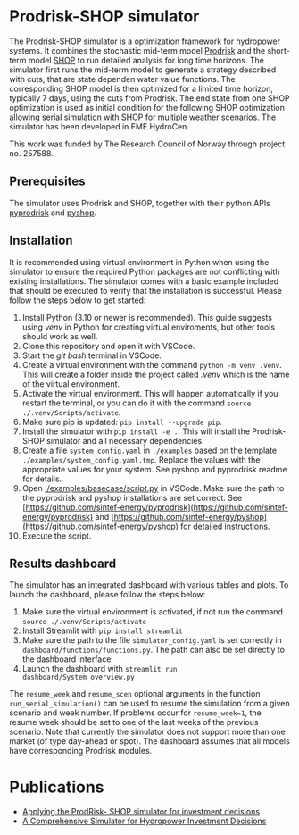 # Prodrisk-SHOP simulator
The Prodrisk-SHOP simulator is a optimization framework for hydropower systems. It combines the stochastic mid-term model [Prodrisk](https://www.sintef.no/programvare/prodrisk/) and the short-term model [SHOP](https://www.sintef.no/programvare/shop/) to run detailed analysis for long time horizons. The simulator first runs the mid-term model to generate a strategy described with cuts, that are state dependen water value functions. The corresponding SHOP model is then optimized for a limited time horizon, typically 7 days, using the cuts from Prodrisk. The end state from one SHOP optimization is used as initial condition for the following SHOP optimization allowing serial simulation with SHOP for multiple weather scenarios. The simulator has been developed in FME HydroCen.

This work was funded by The Research Council of Norway through project no. 257588.

## Prerequisites
The simulator uses Prodrisk and SHOP, together with their python APIs [pyprodrisk](https://github.com/sintef-energy/pyprodrisk) and [pyshop](https://github.com/sintef-energy/pyshop).

## Installation
It is recommended using virtual environment in Python when using the simulator to ensure the required Python packages are not conflicting with existing installations. The simulator comes with a basic example included that should be executed to verify that the installation is successful. Please follow the steps below to get started:
1. Install Python (3.10 or newer is recommended). This guide suggests using *venv* in Python for creating virtual enviroments, but other tools should work as well.
2. Clone this repository and open it with VSCode.
3. Start the *git bash* terminal in VSCode.
4. Create a virtual environment with the command `python -m venv .venv`. This will create a folder inside the project called *.venv* which is the name of the virtual environment.
5. Activate the virtual environment. This will happen automatically if you restart the terminal, or you can do it with the command `source ./.venv/Scripts/activate`.
6. Make sure pip is updated: `pip install --upgrade pip`.
7. Install the simulator with `pip install -e .`. This will install the Prodrisk-SHOP simulator and all necessary dependencies.
8. Create a file `system_config.yaml` in `./examples` based on the template `./examples/system_config.yaml.tmp`. Replace the values with the appropriate values for your system. See pyshop and pyprodrisk readme for details.
9. Open [./examples/basecase/script.py](./examples/basecase/script.py) in VSCode. Make sure the path to the pyprodrisk and pyshop installations are set correct. See [https://github.com/sintef-energy/pyprodrisk](https://github.com/sintef-energy/pyprodrisk) and [https://github.com/sintef-energy/pyshop](https://github.com/sintef-energy/pyshop) for detailed instructions.
10. Execute the script.

## Results dashboard
The simulator has an integrated dashboard with various tables and plots. To launch the dashboard, please follow the steps below:
1. Make sure the virtual environment is activated, if not run the command `source ./.venv/Scripts/activate`
2. Install Streamlit with `pip install streamlit`
3. Make sure the path to the file `simulator_config.yaml` is set correctly in `dashboard/functions/functions.py`. The path can also be set directly to the dashboard interface. 
4. Launch the dashboard with `streamlit run dashboard/System_overview.py`


The `resume_week` and `resume_scen` optional arguments in the function `run_serial_simulation()` can be used to resume the simulation from a given scenario and week number. If problems occur for `resume_week=1`, the resume week should be set to one of the last weeks of the previous scenario.
Note that currently the simulator does not support more than one market (of type day-ahead or spot).
The dashboard assumes that all models have corresponding Prodrisk modules.

# Publications
- [Applying the ProdRisk- SHOP simulator for investment decisions](https://hdl.handle.net/11250/2716944)
- [A Comprehensive Simulator for Hydropower Investment Decisions](https://doi.org/10.1109/PMAPS53380.2022.9810621)
